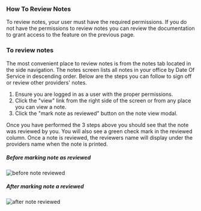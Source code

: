 ### How To Review Notes

To review notes, your user must have the required permissions. If you do not have the permissions
to review notes you can review the documentation to grant access to the feature on the previous
page.

### To review notes
The most convenient place to review notes is from the notes tab located in the side navigation. The notes
screen lists all notes in your office by Date Of Service in descending order.
Below are the steps you can follow to sign off or review other providers' notes.

1. Ensure you are logged in as a user with the proper permissions.
2. Click the "view" link from the right side of the screen or from any place you can view a note.
3. Click the "mark note as reviewed" button on the note view modal.

Once you have performed the 3 steps above you should see that the note was reviewed by you. You will
also see a green check mark in the reviewed column. Once a note is reviewed, the reviewers name will
display under the providers name when the note is printed.

##### Before marking note as reviewed
![before note reviewed](/images/before-note-reviewed.png "before review")

##### After marking note a reviewed
![after note reviewed](/images/after-note-reviewed.png "after review")